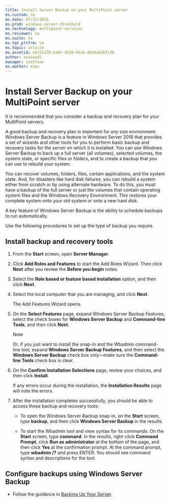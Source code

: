 ```yaml
---
title: Install Server Backup on your MultiPoint server
ms.custom: na
ms.date: 07/22/2016
ms.prod: windows-server-threshold
ms.technology: multipoint-services
ms.reviewer: na
ms.suite: na
ms.tgt_pltfrm: na
ms.topic: article
ms.assetid: e4331370-ba07-4529-92ab-db14a41bfc3b
author: evaseydl
manager: scottman
ms.author: evas
---
```

# Install Server Backup on your MultiPoint server
It is recommended that you consider a backup and recovery plan for your MultiPoint servers.
  
A good backup and recovery plan is important for any size environment. Windows Server Backup is a feature in Windows Server 2016 that provides a set of wizards and other tools for you to perform basic backup and recovery tasks for the server on which it is installed. You can use Windows Server Backup to back up a full server (all volumes), selected volumes, the system state, or specific files or folders, and to create a backup that you can use to rebuild your system.  
  
You can recover volumes, folders, files, certain applications, and the system state. And, for disasters like hard disk failures, you can rebuild a system either from scratch or by using alternate hardware. To do this, you must have a backup of the full server or just the volumes that contain operating system files and the Windows Recovery Environment. This restores your complete system onto your old system or onto a new hard disk.  
  
A key feature of Windows Server Backup is the ability to schedule backups to run automatically.  
  
Use the following procedures to set up the type of backup you require.  
  
## Install backup and recovery tools  
  
1.  From the **Start** screen, open **Server Manager**.  
  
2.  Click **Add Roles and Features** to start the Add Roles Wizard. Then click **Next** after you review the **Before you begin** notes.  
  
3.  Select the **Role based or feature based installation** option, and then click **Next**.  
  
4.  Select the local computer that you are managing, and click **Next**.  
  
    The Add Features Wizard opens.  
  
5.  On the **Select Features** page, expand Windows Server Backup Features, select the check boxes for **Windows Server Backup** and **Command-line Tools**, and then click **Next**.  
  
    > [!NOTE]  
    > Or, if you just want to install the snap-in and the Wbadmin command-line tool, expand **Windows Server Backup Features**, and then select the **Windows Server Backup** check box only—make sure the **Command-line Tools** check box is clear.  
  
6.  On the **Confirm Installation Selections** page, review your choices, and then click **Install**.  
  
    If any errors occur during the installation, the **Installation Results** page will note the errors.  
  
7.  After the installation completes successfully, you should be able to access these backup and recovery tools:  
  
    -   To open the Windows Server Backup snap-in, on the **Start** screen, type **backup**, and then click **Windows Server Backup** in the results.  
  
    -   To start the Wbadmin tool and view syntax for its commands: On the **Start** screen, type **command**. In the results, right-click **Command Prompt**, click **Run as administrator** at the bottom of the page, and then click **Yes** at the confirmation prompt. At the command prompt, type **wbadmin /?** and press ENTER. You should see command syntax and descriptions for the tool.  
  
## Configure backups using Windows Server Backup  
  
-   Follow the guidance in [Backing Up Your Server](http://technet.microsoft.com/library/cc753528.aspx). 